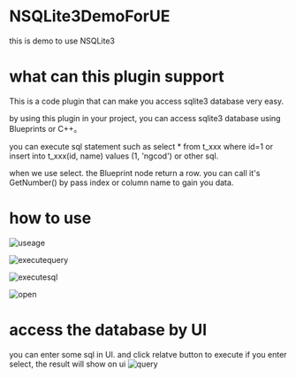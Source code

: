 # NSQLite3DemoForUE
this is demo to use NSQLite3

# what can this plugin support
This is a code plugin that can make you access sqlite3 database very easy.

by using this plugin in your project, you can access sqlite3 database using Blueprints or C++。

you can execute sql statement such as select * from t_xxx where id=1 or insert into t_xxx(id, name) values  (1, 'ngcod') or other sql.

when we use select. the Blueprint node return a row. you can call it's GetNumber() by pass index or column name to gain you data.

# how to use
![useage](https://github.com/eonelv/NSQLite3DemoForUE/assets/8274145/3c4d5716-865a-47d2-baf9-fcf3227019a6)

![executequery](https://github.com/eonelv/NSQLite3DemoForUE/assets/8274145/51d8cd1e-8969-486f-bf51-b072907391c6)

![executesql](https://github.com/eonelv/NSQLite3DemoForUE/assets/8274145/2c69d4a3-0c7a-4036-999a-6000286126ea)

![open](https://github.com/eonelv/NSQLite3DemoForUE/assets/8274145/a559eb91-a02c-43d7-b7db-087623374b3b)

# access the database by UI
you can enter some sql in UI. and click relatve button to execute
if you enter select, the result will show on ui 
![query](https://github.com/eonelv/NSQLite3DemoForUE/assets/8274145/ff56cece-4882-4479-bd54-7a10ec099579)


